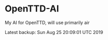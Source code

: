 # OpenTTD-AI
My AI for OpenTTD, will use primarily air

Latest backup: Sun Aug 25 20:09:01 UTC 2019
